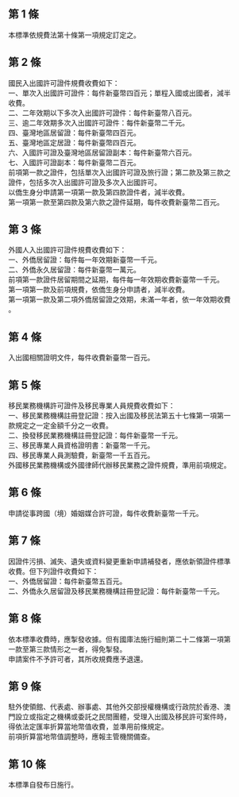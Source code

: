 第 1 條
-------
本標準依規費法第十條第一項規定訂定之。

第 2 條
-------
國民入出國許可證件規費收費如下：  
一、單次入出國許可證件：每件新臺幣四百元；單程入國或出國者，減半  
    收費。  
二、二年效期以下多次入出國許可證件：每件新臺幣八百元。  
三、逾二年效期多次入出國許可證件：每件新臺幣二千元。  
四、臺灣地區居留證：每件新臺幣四百元。  
五、臺灣地區定居證：每件新臺幣四百元。  
六、入國許可證及臺灣地區居留證副本：每件新臺幣六百元。  
七、入國許可證副本：每件新臺幣二百元。  
前項第一款之證件，包括單次入出國許可證及旅行證；第二款及第三款之  
證件，包括多次入出國許可證及多次入出國許可。  
以僑生身分申請第一項第一款及第四款證件者，減半收費。  
第一項第一款至第四款及第六款之證件延期，每件收費新臺幣二百元。

第 3 條
-------
外國人入出國許可證件規費收費如下：  
一、外僑居留證：每件每一年效期新臺幣一千元。  
二、外僑永久居留證：每件新臺幣一萬元。  
前項第一款證件居留期間之延期，每件每一年效期收費新臺幣一千元。  
第一項第一款及前項規費，依僑生身分申請者，減半收費。  
第一項第一款及第二項外僑居留證之效期，未滿一年者，依一年效期收費  
。

第 4 條
-------
入出國相關證明文件，每件收費新臺幣一百元。

第 5 條
-------
移民業務機構許可證件及移民專業人員規費收費如下：  
一、移民業務機構註冊登記證：按入出國及移民法第五十七條第一項第一  
    款規定之一定金額千分之一收費。  
二、換發移民業務機構註冊登記證：每件新臺幣一千元。  
三、移民專業人員資格證明書：新臺幣一千元。  
四、移民專業人員測驗費，新臺幣一千五百元。  
外國移民業務機構或外國律師代辦移民業務之證件規費，準用前項規定。

第 6 條
-------
申請從事跨國（境）婚姻媒合許可證，每件收費新臺幣一千元。

第 7 條
-------
因證件污損、滅失、遺失或資料變更重新申請補發者，應依新領證件標準  
收費。但下列證件收費如下：  
一、外僑居留證：每件新臺幣五百元。  
二、外僑永久居留證及移民業務機構註冊登記證：每件新臺幣一千元。

第 8 條
-------
依本標準收費時，應掣發收據。但有國庫法施行細則第二十二條第一項第  
一款至第三款情形之一者，得免掣發。  
申請案件不予許可者，其所收規費應予退還。

第 9 條
-------
駐外使領館、代表處、辦事處、其他外交部授權機構或行政院於香港、澳  
門設立或指定之機構或委託之民間團體，受理入出國及移民許可案件時，  
得依法定匯率折算當地幣值收費，並準用前條規定。  
前項折算當地幣值調整時，應報主管機關備查。

第 10 條
--------
本標準自發布日施行。

